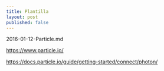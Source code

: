 ```yaml
---
title: Plantilla
layout: post
published: false
---
```

2016-01-12-Particle.md


https://www.particle.io/

https://docs.particle.io/guide/getting-started/connect/photon/
